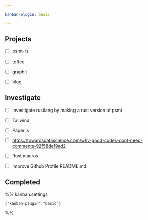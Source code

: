 ```yaml
---

kanban-plugin: basic

---
```


## Projects

- [ ] psmt-rs
- [ ] toffee
- [ ] graphit
- [ ] blog


## Investigate

- [ ] Investigate rustlang by making a rust version of psmt
- [ ] Tailwind
- [ ] Paper.js
- [ ] https://towardsdatascience.com/why-good-codes-dont-need-comments-92f58de19ad2
- [ ] Rust macros
- [ ] Improve Github Profile README.md


## Completed





%% kanban:settings
```
{"kanban-plugin":"basic"}
```
%%